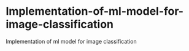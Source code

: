 # Implementation-of-ml-model-for-image-classification
Implementation of ml model for image classification
